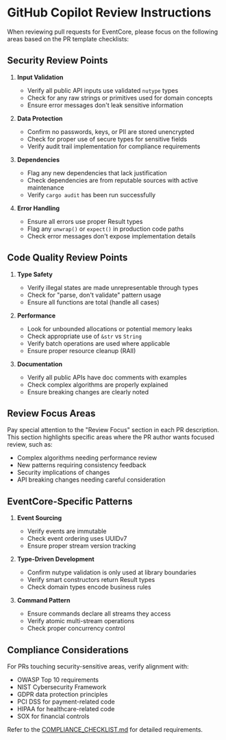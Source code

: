 # GitHub Copilot Review Instructions

When reviewing pull requests for EventCore, please focus on the following areas based on the PR template checklists:

## Security Review Points

1. **Input Validation**
   - Verify all public API inputs use validated `nutype` types
   - Check for any raw strings or primitives used for domain concepts
   - Ensure error messages don't leak sensitive information

2. **Data Protection**
   - Confirm no passwords, keys, or PII are stored unencrypted
   - Check for proper use of secure types for sensitive fields
   - Verify audit trail implementation for compliance requirements

3. **Dependencies**
   - Flag any new dependencies that lack justification
   - Check dependencies are from reputable sources with active maintenance
   - Verify `cargo audit` has been run successfully

4. **Error Handling**
   - Ensure all errors use proper Result types
   - Flag any `unwrap()` or `expect()` in production code paths
   - Check error messages don't expose implementation details

## Code Quality Review Points

1. **Type Safety**
   - Verify illegal states are made unrepresentable through types
   - Check for "parse, don't validate" pattern usage
   - Ensure all functions are total (handle all cases)

2. **Performance**
   - Look for unbounded allocations or potential memory leaks
   - Check appropriate use of `&str` vs `String`
   - Verify batch operations are used where applicable
   - Ensure proper resource cleanup (RAII)

3. **Documentation**
   - Verify all public APIs have doc comments with examples
   - Check complex algorithms are properly explained
   - Ensure breaking changes are clearly noted

## Review Focus Areas

Pay special attention to the "Review Focus" section in each PR description. This section highlights specific areas where the PR author wants focused review, such as:

- Complex algorithms needing performance review
- New patterns requiring consistency feedback
- Security implications of changes
- API breaking changes needing careful consideration

## EventCore-Specific Patterns

1. **Event Sourcing**
   - Verify events are immutable
   - Check event ordering uses UUIDv7
   - Ensure proper stream version tracking

2. **Type-Driven Development**
   - Confirm nutype validation is only used at library boundaries
   - Verify smart constructors return Result types
   - Check domain types encode business rules

3. **Command Pattern**
   - Ensure commands declare all streams they access
   - Verify atomic multi-stream operations
   - Check proper concurrency control

## Compliance Considerations

For PRs touching security-sensitive areas, verify alignment with:
- OWASP Top 10 requirements
- NIST Cybersecurity Framework
- GDPR data protection principles
- PCI DSS for payment-related code
- HIPAA for healthcare-related code
- SOX for financial controls

Refer to the [COMPLIANCE_CHECKLIST.md](../COMPLIANCE_CHECKLIST.md) for detailed requirements.